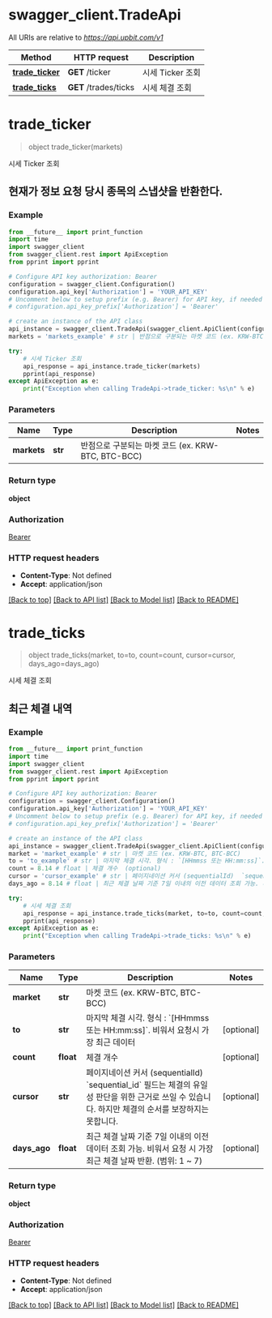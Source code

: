 # swagger_client.TradeApi

All URIs are relative to *https://api.upbit.com/v1*

Method | HTTP request | Description
------------- | ------------- | -------------
[**trade_ticker**](TradeApi.md#trade_ticker) | **GET** /ticker | 시세 Ticker 조회
[**trade_ticks**](TradeApi.md#trade_ticks) | **GET** /trades/ticks | 시세 체결 조회


# **trade_ticker**
> object trade_ticker(markets)

시세 Ticker 조회

## 현재가 정보 요청 당시 종목의 스냅샷을 반환한다. 

### Example
```python
from __future__ import print_function
import time
import swagger_client
from swagger_client.rest import ApiException
from pprint import pprint

# Configure API key authorization: Bearer
configuration = swagger_client.Configuration()
configuration.api_key['Authorization'] = 'YOUR_API_KEY'
# Uncomment below to setup prefix (e.g. Bearer) for API key, if needed
# configuration.api_key_prefix['Authorization'] = 'Bearer'

# create an instance of the API class
api_instance = swagger_client.TradeApi(swagger_client.ApiClient(configuration))
markets = 'markets_example' # str | 반점으로 구분되는 마켓 코드 (ex. KRW-BTC, BTC-BCC) 

try:
    # 시세 Ticker 조회
    api_response = api_instance.trade_ticker(markets)
    pprint(api_response)
except ApiException as e:
    print("Exception when calling TradeApi->trade_ticker: %s\n" % e)
```

### Parameters

Name | Type | Description  | Notes
------------- | ------------- | ------------- | -------------
 **markets** | **str**| 반점으로 구분되는 마켓 코드 (ex. KRW-BTC, BTC-BCC)  | 

### Return type

**object**

### Authorization

[Bearer](../README.md#Bearer)

### HTTP request headers

 - **Content-Type**: Not defined
 - **Accept**: application/json

[[Back to top]](#) [[Back to API list]](../README.md#documentation-for-api-endpoints) [[Back to Model list]](../README.md#documentation-for-models) [[Back to README]](../README.md)

# **trade_ticks**
> object trade_ticks(market, to=to, count=count, cursor=cursor, days_ago=days_ago)

시세 체결 조회

## 최근 체결 내역 

### Example
```python
from __future__ import print_function
import time
import swagger_client
from swagger_client.rest import ApiException
from pprint import pprint

# Configure API key authorization: Bearer
configuration = swagger_client.Configuration()
configuration.api_key['Authorization'] = 'YOUR_API_KEY'
# Uncomment below to setup prefix (e.g. Bearer) for API key, if needed
# configuration.api_key_prefix['Authorization'] = 'Bearer'

# create an instance of the API class
api_instance = swagger_client.TradeApi(swagger_client.ApiClient(configuration))
market = 'market_example' # str | 마켓 코드 (ex. KRW-BTC, BTC-BCC) 
to = 'to_example' # str | 마지막 체결 시각. 형식 : `[HHmmss 또는 HH:mm:ss]`. 비워서 요청시 가장 최근 데이터  (optional)
count = 8.14 # float | 체결 개수  (optional)
cursor = 'cursor_example' # str | 페이지네이션 커서 (sequentialId)  `sequential_id` 필드는 체결의 유일성 판단을 위한 근거로 쓰일 수 있습니다. 하지만 체결의 순서를 보장하지는 못합니다.  (optional)
days_ago = 8.14 # float | 최근 체결 날짜 기준 7일 이내의 이전 데이터 조회 가능. 비워서 요청 시 가장 최근 체결 날짜 반환. (범위: 1 ~ 7)  (optional)

try:
    # 시세 체결 조회
    api_response = api_instance.trade_ticks(market, to=to, count=count, cursor=cursor, days_ago=days_ago)
    pprint(api_response)
except ApiException as e:
    print("Exception when calling TradeApi->trade_ticks: %s\n" % e)
```

### Parameters

Name | Type | Description  | Notes
------------- | ------------- | ------------- | -------------
 **market** | **str**| 마켓 코드 (ex. KRW-BTC, BTC-BCC)  | 
 **to** | **str**| 마지막 체결 시각. 형식 : &#x60;[HHmmss 또는 HH:mm:ss]&#x60;. 비워서 요청시 가장 최근 데이터  | [optional] 
 **count** | **float**| 체결 개수  | [optional] 
 **cursor** | **str**| 페이지네이션 커서 (sequentialId)  &#x60;sequential_id&#x60; 필드는 체결의 유일성 판단을 위한 근거로 쓰일 수 있습니다. 하지만 체결의 순서를 보장하지는 못합니다.  | [optional] 
 **days_ago** | **float**| 최근 체결 날짜 기준 7일 이내의 이전 데이터 조회 가능. 비워서 요청 시 가장 최근 체결 날짜 반환. (범위: 1 ~ 7)  | [optional] 

### Return type

**object**

### Authorization

[Bearer](../README.md#Bearer)

### HTTP request headers

 - **Content-Type**: Not defined
 - **Accept**: application/json

[[Back to top]](#) [[Back to API list]](../README.md#documentation-for-api-endpoints) [[Back to Model list]](../README.md#documentation-for-models) [[Back to README]](../README.md)

